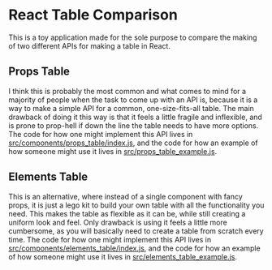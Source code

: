 # React Table Comparison

This is a toy application made for the sole purpose to compare the making of two different APIs for making a table in React.

## Props Table

I think this is probably the most common and what comes to mind for a majority of people when the task to come up with an API is, because it is a way to make a simple API for a common, one-size-fits-all table. The main drawback of doing it this way is that it feels a little fragile and inflexible, and is prone to prop-hell if down the line the table needs to have more options. The code for how one might implement this API lives in [src/components/props_table/index.js](./src/components/props_table/index.js), and the code for how an example of how someone might use it lives in [src/props_table_example.js](./src/props_table_example.js).

## Elements Table

This is an alternative, where instead of a single component with fancy props, it is just a lego kit to build your own table with all the functionality you need. This makes the table as flexible as it can be, while still creating a uniform look and feel. Only drawback is using it feels a little more cumbersome, as you will basically need to create a table from scratch every time. The code for how one might implement this API lives in [src/components/elements_table/index.js](./src/components/elements_table/index.js), and the code for how an example of how someone might use it lives in [src/elements_table_example.js](./src/elements_table_example.js).
